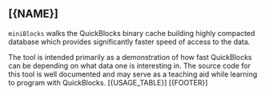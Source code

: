 ## [{NAME}]

`miniBlocks` walks the QuickBlocks binary cache building highly compacted database which provides significantly faster speed of access to the data.

The tool is intended primarily as a demonstration of how fast QuickBlocks can be depending on what data one is interesting in. The source code for this tool is well documented and may serve as a teaching aid while learning to program with QuickBlocks.
[{USAGE_TABLE}]
[{FOOTER}]
